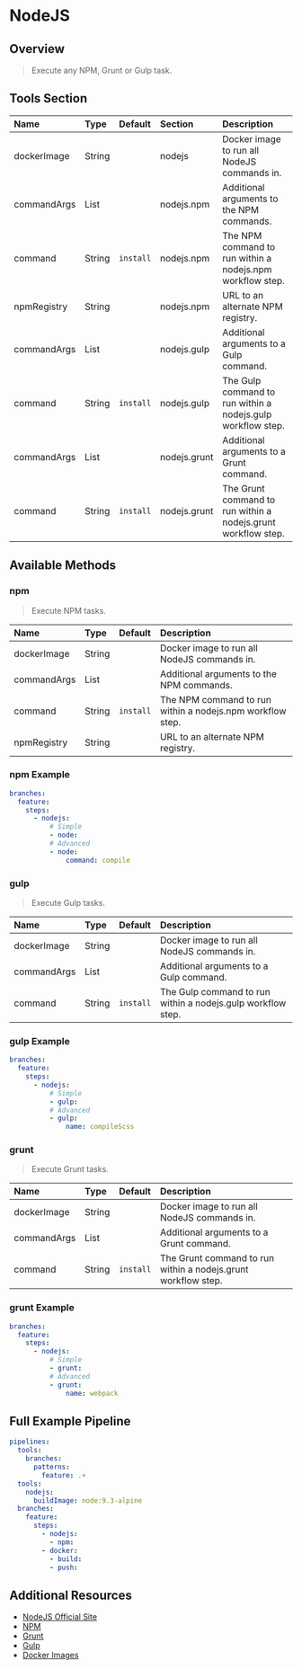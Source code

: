 # NodeJS

## Overview

> Execute any NPM, Grunt or Gulp task.

## Tools Section

| Name        | Type   | Default   | Section      | Description                                                   |
|:------------|:-------|:----------|:-------------|:--------------------------------------------------------------|
| dockerImage | String |           | nodejs       | Docker image to run all NodeJS commands in.                   |
| commandArgs | List   |           | nodejs.npm   | Additional arguments to the NPM commands.                     |
| command     | String | `install` | nodejs.npm   | The NPM command to run within a nodejs.npm workflow step.     |
| npmRegistry | String |           | nodejs.npm   | URL to an alternate NPM registry.                             |
| commandArgs | List   |           | nodejs.gulp  | Additional arguments to a Gulp command.                       |
| command     | String | `install` | nodejs.gulp  | The Gulp command to run within a nodejs.gulp workflow step.   |
| commandArgs | List   |           | nodejs.grunt | Additional arguments to a Grunt command.                      |
| command     | String | `install` | nodejs.grunt | The Grunt command to run within a nodejs.grunt workflow step. |

## Available Methods

### npm

> Execute NPM tasks.

| Name        | Type   | Default   | Description                                               |
|:------------|:-------|:----------|:----------------------------------------------------------|
| dockerImage | String |           | Docker image to run all NodeJS commands in.               |
| commandArgs | List   |           | Additional arguments to the NPM commands.                 |
| command     | String | `install` | The NPM command to run within a nodejs.npm workflow step. |
| npmRegistry | String |           | URL to an alternate NPM registry.                         |

### npm Example

```yaml
branches:
  feature:
    steps:
      - nodejs:
          # Simple
          - node:
          # Advanced
          - node:
              command: compile
```

### gulp

> Execute Gulp tasks.

| Name        | Type   | Default   | Description                                                 |
|:------------|:-------|:----------|:------------------------------------------------------------|
| dockerImage | String |           | Docker image to run all NodeJS commands in.                 |
| commandArgs | List   |           | Additional arguments to a Gulp command.                     |
| command     | String | `install` | The Gulp command to run within a nodejs.gulp workflow step. |

### gulp Example

```yaml
branches:
  feature:
    steps:
      - nodejs:
          # Simple
          - gulp:
          # Advanced
          - gulp:
              name: compileScss
```

### grunt

> Execute Grunt tasks.

| Name        | Type   | Default   | Description                                                   |
|:------------|:-------|:----------|:--------------------------------------------------------------|
| dockerImage | String |           | Docker image to run all NodeJS commands in.                   |
| commandArgs | List   |           | Additional arguments to a Grunt command.                      |
| command     | String | `install` | The Grunt command to run within a nodejs.grunt workflow step. |

### grunt Example

```yaml
branches:
  feature:
    steps:
      - nodejs:
          # Simple
          - grunt:
          # Advanced
          - grunt:
              name: webpack
```

## Full Example Pipeline

```yaml
pipelines:
  tools:
    branches:
      patterns:
        feature: .+
  tools:
    nodejs:
      buildImage: node:9.3-alpine
  branches:
    feature:
      steps:
        - nodejs:
          - npm:
        - docker:
          - build:
          - push:
```

## Additional Resources

* [NodeJS Official Site](https://nodejs.org/en/)
* [NPM](https://www.npmjs.com)
* [Grunt](https://gruntjs.com)
* [Gulp](https://gulpjs.com)
* [Docker Images](https://hub.docker.com/_/node/)